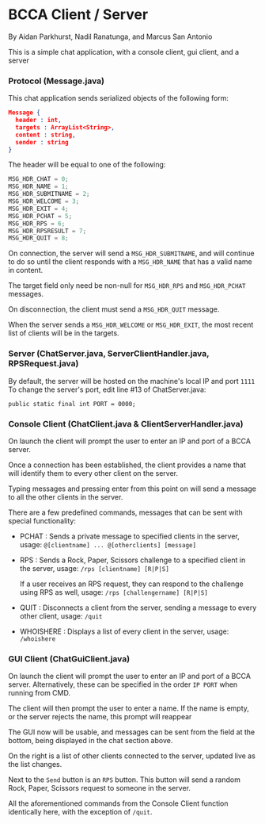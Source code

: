 # BCCA Client / Server
By Aidan Parkhurst, Nadil Ranatunga, and Marcus San Antonio

This is a simple chat application, with a console client, gui client, and a server

### Protocol (Message.java)
This chat application sends serialized objects of the following form:

```json
Message {
  header : int,
  targets : ArrayList<String>,
  content : string,
  sender : string
}
```

The header will be equal to one of the following:

```js
MSG_HDR_CHAT = 0;
MSG_HDR_NAME = 1;
MSG_HDR_SUBMITNAME = 2;
MSG_HDR_WELCOME = 3;
MSG_HDR_EXIT = 4;
MSG_HDR_PCHAT = 5;
MSG_HDR_RPS = 6;
MSG_HDR_RPSRESULT = 7;
MSG_HDR_QUIT = 8;
```

On connection, the server will send a `MSG_HDR_SUBMITNAME`, and will continue to do so until the client responds with a `MSG_HDR_NAME` that has a valid name in content.

The target field only need be non-null for `MSG_HDR_RPS` and `MSG_HDR_PCHAT` messages.

On disconnection, the client must send a `MSG_HDR_QUIT` message.

When the server sends a `MSG_HDR_WELCOME` or `MSG_HDR_EXIT`, the most recent list of clients will be in the targets.

### Server (ChatServer.java, ServerClientHandler.java, RPSRequest.java)

By default, the server will be hosted on the machine's local IP and port `1111`
To change the server's port, edit line #13 of ChatServer.java:

`public static final int PORT = 0000;`

### Console Client (ChatClient.java & ClientServerHandler.java)

On launch the client will prompt the user to enter an IP and port of a BCCA server.

Once a connection has been established, the client provides a name that will identify them to every other client on the server.

Typing messages and pressing enter from this point on will send a message to all the other clients in the server.

There are a few predefined commands, messages that can be sent with special functionality:

- PCHAT : Sends a private message to specified clients in the server, usage: `@[clientname] ... @[otherclients] [message]`

- RPS : Sends a Rock, Paper, Scissors challenge to a specified client in the server, usage: `/rps [clientname] [R|P|S]`

  If a user receives an RPS request, they can respond to the challenge using RPS as well, usage: `/rps [challengername] [R|P|S]`

- QUIT : Disconnects a client from the server, sending a message to every other client, usage: `/quit`

- WHOISHERE : Displays a list of every client in the server, usage: `/whoishere`

### GUI Client (ChatGuiClient.java)

On launch the client will prompt the user to enter an IP and port of a BCCA server. Alternatively, these can be specified in the order `IP PORT` when running from CMD.

The client will then prompt the user to enter a name. If the name is empty, or the server rejects the name, this prompt will reappear

The GUI now will be usable, and messages can be sent from the field at the bottom, being displayed in the chat section above.

On the right is a list of other clients connected to the server, updated live as the list changes.

Next to the `Send` button is an `RPS` button. This button will send a random Rock, Paper, Scissors request to someone in the server.

All the aforementioned commands from the Console Client function identically here, with the exception of `/quit`.
